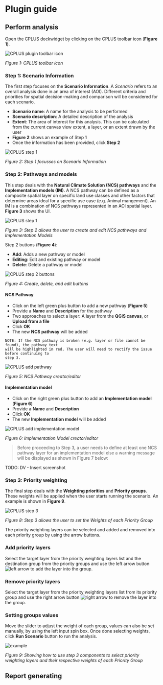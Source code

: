 # Plugin guide

## Perform analysis

Open the CPLUS dockwidget by clicking on the CPLUS toolbar icon (**Figure 1**).

![CPLUS plugin toolbar icon](../img/plugin/plugin-toolbar-icon.png)

*Figure 1: CPLUS toolbar icon*

### Step 1: Scenario Information

The first step focuses on the **Scenario Information**. A *Scenario* refers to an overall analysis
done in an area of interest (AOI). Different criteria and priorities for spatial decision-making and
comparison will be considered for each scenario.

- **Scenario name**: A name for the analysis to be performed
- **Scenario description**: A detailed description of the analysis
- **Extent**: The area of interest for this analysis. This can be calculated from the current
  canvas view extent, a layer, or an extent drawn by the user
- **Figure 2** shows an example of Step 1
- Once the information has been provided, click **Step 2**

![CPLUS step 1](../img/plugin/plugin-step1.png)

*Figure 2: Step 1 focusses on Scenario Information*

### Step 2: Pathways and models

This step deals with the **Natural Climate Solution (NCS) pathways** and the **Implementation models (IM)**.
A NCS pathway can be defined as a composite spatial layer on specific land use classes and other
factors that determine areas ideal for a specific use case (e.g. Animal mangement).
An IM is a combination of NCS pathways represented in an AOI spatial layer. **Figure 3** shows the UI.

![CPLUS step 1](../img/plugin/plugin-step2.png)

*Figure 3: Step 2 allows the user to create and edit NCS pathways and Implementation Models*

Step 2 buttons (**Figure 4**):

- **Add**: Adds a new pathway or model
- **Editing**: Edit and existing pathway or model
- **Delete**: Delete a pathway or model

![CPLUS step 2 buttons](../img/plugin/plugin-step2-buttons.png)

*Figure 4: Create, delete, and edit buttons*

#### NCS Pathway

- Click on the left green plus button to add a new pathway (**Figure 5**)
- Provide a **Name** and **Description** for the pathway
- Two approaches to select a layer: A layer from the **QGIS canvas**, or **Upload from a file**
- Click **OK**
- The new **NCS pathway** will be added

```
NOTE: If the NCS pathway is broken (e.g. layer or file cannot be found), the pathway text
will be highlighted in red. The user will need to rectify the issue before continuing to
step 3.
```

![CPLUS add pathway](../img/plugin/plugin-pathway-editor.png)

*Figure 5: NCS Pathway creator/editor*

#### Implementation model

- Click on the right green plus button to add an **Implementation model** (**Figure 6**)
- Provide a **Name** and **Description**
- Click **OK**
- The new **Implementation model** will be added

![CPLUS add implementation model](../img/plugin/plugin-implementation-model.png)

*Figure 6: Implementation Model creator/editor*

<blockquote>Before proceeding to Step 3, a user needs to define at least one NCS pathway layer for an implementation 
model else a warning message will be displayed as shown in Figure 7 below: </blockquote>

TODO: DV - Insert screenshot

### Step 3: Priority weighting

The final step deals with the **Weighting priorities** and **Priority groups**. These weights
will be applied when the user starts running the scenario. An example is shown in **Figure 9**.

![CPLUS step 3](../img/plugin/plugin-step3_2.png)

*Figure 8: Step 3 allows the user to set the Weights of each Priority Group*

The priority weighting layers can be selected and added and removed into each priority group by using the 
arrow buttons. 

### Add priority layers

Select the target layer from the priority weighting layers list and the destination group from
the priority groups and use the left arrow button ![left arrow](../img/plugin/cplus_left_arrow.svg) 
to add the layer into the group.


### Remove priority layers

Select the target layer from the priority weighting layers list from its priority group and 
use the right arrow button ![right arrow](../img/plugin/cplus_right_arrow.svg) to remove the layer into the group.

### Setting groups values 
Move the slider to adjust the weight of each group, values can also be set manually, by using the left input spin box. 
Once done selecting weights, click **Run Scenario** button to run the analysis.


![example](../img/plugin/step_3_example.gif)

*Figure 9: Showing how to use step 3 components to select priority weighting layers 
and their respective weights of each Priority Group*


## Report generating
